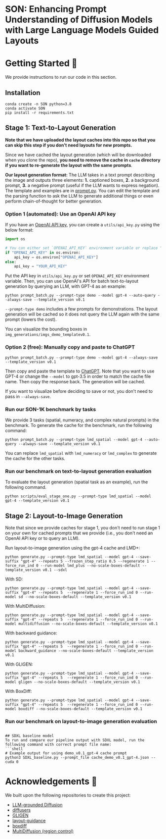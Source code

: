 # SON: Enhancing Prompt Understanding of Diffusion Models with Large Language Models Guided Layouts

# Getting Started 🚀

We provide instructions to run our code in this section.

## Installation
```
conda create -n SON python=3.8
conda activate SON
pip install -r requirements.txt
```
## Stage 1: Text-to-Layout Generation
**Note that we have uploaded the layout caches into this repo so that you can skip this step if you don't need layouts for new prompts.**

Since we have cached the layout generation (which will be downloaded when you clone the repo), **you need to remove the cache in `cache` directory if you want to re-generate the layout with the same prompts**.

**Our layout generation format:** The LLM takes in a text prompt describing the image and outputs three elements: **1.** captioned boxes, **2.** a background prompt, **3.** a negative prompt (useful if the LLM wants to express negation). The template and examples are in [prompt.py](prompt.py). You can edit the template and the parsing function to ask the LLM to generate additional things or even perform chain-of-thought for better generation.

### Option 1 (automated): Use an OpenAI API key
If you have an [OpenAI API key](https://openai.com/blog/openai-api), you can create a `utils/api_key.py` using the below format:

```python
import os

# You can either set `OPENAI_API_KEY` environment variable or replace "YOUR_API_KEY" below with your OpenAI API key
if "OPENAI_API_KEY" in os.environ:
    api_key = os.environ["OPENAI_API_KEY"]
else:
    api_key = "YOUR_API_KEY"
```

Put the API key in `utils/api_key.py` or set `OPENAI_API_KEY` environment variable. Then, you can use OpenAI's API for batch text-to-layout generation by querying an LLM, with GPT-4 as an example:

```
python prompt_batch.py --prompt-type demo --model gpt-4 --auto-query --always-save --template_version v0.1
```

`--prompt-type demo` includes a few prompts for demonstrations. The layout generation will be cached so it does not query the LLM again with the same prompt (lowers the cost).

You can visualize the bounding boxes in `img_generations/imgs_demo_templatev0.1`.

### Option 2 (free): Manually copy and paste to ChatGPT
```
python prompt_batch.py --prompt-type demo --model gpt-4 --always-save --template_version v0.1
```
Then copy and paste the template to [ChatGPT](https://chat.openai.com). Note that you want to use GPT-4 or change the `--model` to gpt-3.5 in order to match the cache file name. Then copy the response back. The generation will be cached.

If you want to visualize before deciding to save or not, you don't need to pass in `--always-save`.


### Run our SON-1K benchmark by tasks

We provide 3 tasks (spatial, numeracy, and complex natural prompts) in the benchmark. To generate the cache for the benchmark, run the following command:
```
python prompt_batch.py --prompt-type lmd_spatial --model gpt-4 --auto-query --always-save --template_version v0.1
```
You can replace `lmd_spatial` with `lmd_numeracy` or `lmd_complex` to generate the cache for the other tasks.

### Run our benchmark on text-to-layout generation evaluation
To evaluate the layout generation (spatial task as an example), run the following command.
```
python scripts/eval_stage_one.py --prompt-type lmd_spatial --model gpt-4 --template_version v0.1
```

## Stage 2: Layout-to-Image Generation
Note that since we provide caches for stage 1, you don't need to run stage 1 on your own for cached prompts that we provide (i.e., you don't need an OpenAI API key or to query an LLM).

Run layout-to-image generation using the gpt-4 cache and LMD+:
```
python generate.py --prompt-type lmd_spatial --model gpt-4 --save-suffix "gpt-4" --repeats 5 --frozen_step_ratio 0.5 --regenerate 1 --force_run_ind 0 --run-model lmd_plus --no-scale-boxes-default --template_version v0.1 --sdxl
```
With SD:
```
python generate.py --prompt-type lmd_spatial --model gpt-4 --save-suffix "gpt-4" --repeats 5  --regenerate 1 --force_run_ind 0 --run-model sd --no-scale-boxes-default --template_version v0.1
```
With MultiDiffusion:
```
python generate.py --prompt-type lmd_spatial --model gpt-4 --save-suffix "gpt-4" --repeats 5  --regenerate 1 --force_run_ind 0 --run-model multidiffusion --no-scale-boxes-default --template_version v0.1
```
With backward guidance:
```
python generate.py --prompt-type lmd_spatial --model gpt-4 --save-suffix "gpt-4" --repeats 5  --regenerate 1 --force_run_ind 0 --run-model backward_guidance --no-scale-boxes-default --template_version v0.1
```
With GLIGEN:
```
python generate.py --prompt-type lmd_spatial --model gpt-4 --save-suffix "gpt-4" --repeats 5  --regenerate 1 --force_run_ind 0 --run-model gligen --no-scale-boxes-default --template_version v0.1
```
With BoxDiff:
```
python generate.py --prompt-type lmd_spatial --model gpt-4 --save-suffix "gpt-4" --repeats 5  --regenerate 1 --force_run_ind 0 --run-model boxdiff --no-scale-boxes-default --template_version v0.1
```


### Run our benchmark on layout-to-image generation evaluation
<!-- We use a unified evaluation metric as stage 1 in stage 2 (`--prompt-type lmd`). Since we have layout boxes for stage 1 but only images for stage 2, we use OWL-ViT in order to detect the objects and ensure they are generated (or not generated in negation) in the right number, with the right attributes, and in the right place. This benchmark is still in beta stage.

This runs generation with LMD+ and evaluate the generation: 
```shell
# Use GPT-3.5 layouts
python generate.py --prompt-type lmd --model gpt-3.5 --save-suffix "gpt-3.5" --repeats 1 --frozen_step_ratio 0.5 --regenerate 1 --force_run_ind 0 --run-model lmd_plus --no-scale-boxes-default --template_version v0.1
python scripts/owl_vit_eval.py --model gpt-3.5 --run_base_path img_generations/img_generations_templatev0.1_lmd_plus_lmd_gpt-3.5/run0 --skip_first_prompts 0 --prompt_start_ind 0 --verbose --detection_score_threshold 0.15 --nms_threshold 0.15 --class-aware-nms
# Use GPT-4 layouts
python generate.py --prompt-type lmd --model gpt-4 --save-suffix "gpt-4" --repeats 1 --frozen_step_ratio 0.5 --regenerate 1 --force_run_ind 0 --run-model lmd_plus --no-scale-boxes-default --template_version v0.1
python scripts/owl_vit_eval.py --model gpt-4 --run_base_path img_generations/img_generations_templatev0.1_lmd_plus_lmd_gpt-4/run0 --skip_first_prompts 0 --prompt_start_ind 0 --verbose --detection_score_threshold 0.15 --nms_threshold 0.15 --class-aware-nms -->
```

## SDXL baseline model
To run and compare our pipeline output with SDXL model, run the following command with correct prompt file name:
```shell
# Example output for using demo_v0.1_gpt-4 cache prompt
python3 SDXL_baseline.py --prompt_file cache_demo_v0.1_gpt-4.json --cuda 0
```


# Acknowledgements 🙏

We built upon the following repositories to create this project:
- [LLM-grounded Diffusion](https://github.com/TonyLianLong/LLM-groundedDiffusion)
- [diffusers](https://huggingface.co/docs/diffusers/index)
- [GLIGEN](https://github.com/gligen/GLIGEN)
- [layout-guidance](https://github.com/silent-chen/layout-guidance)
- [boxdiff](https://github.com/showlab/BoxDiff)
- [MultiDiffusion (region control)](https://github.com/omerbt/MultiDiffusion/tree/master)
